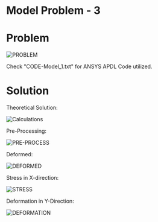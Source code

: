 # Model Problem - 3

# Problem

![PROBLEM](https://user-images.githubusercontent.com/68963724/103434964-7af4c400-4c2e-11eb-893a-50f86969cf1d.png)

Check "CODE-Model_1.txt" for ANSYS APDL Code utilized.

# Solution

Theoretical Solution:

![Calculations](https://user-images.githubusercontent.com/68963724/103434967-8516c280-4c2e-11eb-81c1-239d272b29ed.png)


Pre-Processing:

![PRE-PROCESS](https://user-images.githubusercontent.com/68963724/103434986-a8417200-4c2e-11eb-866c-21274c884d8f.png)


Deformed:

![DEFORMED](https://user-images.githubusercontent.com/68963724/103434992-b1cada00-4c2e-11eb-8a74-194932e3fb42.png)


Stress in X-direction:

![STRESS](https://user-images.githubusercontent.com/68963724/103434996-bb544200-4c2e-11eb-8d36-30ae56ca2a5b.png)


Deformation in Y-Direction:

![DEFORMATION](https://user-images.githubusercontent.com/68963724/103435000-ca3af480-4c2e-11eb-8ed8-ac72930c172c.png)

